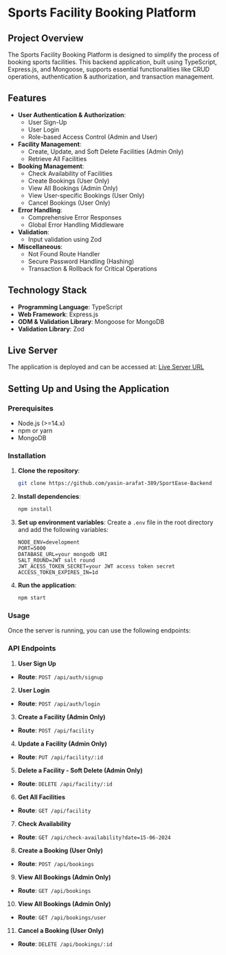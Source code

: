 # Sports Facility Booking Platform

## Project Overview

The Sports Facility Booking Platform is designed to simplify the process of booking sports facilities. This backend application, built using TypeScript, Express.js, and Mongoose, supports essential functionalities like CRUD operations, authentication & authorization, and transaction management.

## Features

- **User Authentication & Authorization**:
  - User Sign-Up
  - User Login
  - Role-based Access Control (Admin and User)
- **Facility Management**:
  - Create, Update, and Soft Delete Facilities (Admin Only)
  - Retrieve All Facilities
- **Booking Management**:
  - Check Availability of Facilities
  - Create Bookings (User Only)
  - View All Bookings (Admin Only)
  - View User-specific Bookings (User Only)
  - Cancel Bookings (User Only)
- **Error Handling**:
  - Comprehensive Error Responses
  - Global Error Handling Middleware
- **Validation**:
  - Input validation using Zod
- **Miscellaneous**:
  - Not Found Route Handler
  - Secure Password Handling (Hashing)
  - Transaction & Rollback for Critical Operations

## Technology Stack

- **Programming Language**: TypeScript
- **Web Framework**: Express.js
- **ODM & Validation Library**: Mongoose for MongoDB
- **Validation Library**: Zod

## Live Server

The application is deployed and can be accessed at: [Live Server URL](https://sport-ease-backend.vercel.app/api/facility)

## Setting Up and Using the Application

### Prerequisites

- Node.js (>=14.x)
- npm or yarn
- MongoDB

### Installation

1. **Clone the repository**:

   ```sh
   git clone https://github.com/yasin-arafat-389/SportEase-Backend
   ```

2. **Install dependencies**:

   ```sh
   npm install
   ```

3. **Set up environment variables**:
   Create a `.env` file in the root directory and add the following variables:

   ```
   NODE_ENV=development
   PORT=5000
   DATABASE_URL=your mongodb URI
   SALT_ROUND=JWT salt round
   JWT_ACESS_TOKEN_SECRET=your JWT access token secret
   ACCESS_TOKEN_EXPIRES_IN=1d
   ```

4. **Run the application**:
   ```sh
   npm start
   ```

### Usage

Once the server is running, you can use the following endpoints:

### API Endpoints

1. **User Sign Up**

- **Route**: `POST /api/auth/signup`

2. **User Login**

- **Route**: `POST /api/auth/login`

3. **Create a Facility (Admin Only)**

- **Route**: `POST /api/facility`

4. **Update a Facility (Admin Only)**

- **Route**: `PUT /api/facility/:id`

5. **Delete a Facility - Soft Delete (Admin Only)**

- **Route**: `DELETE /api/facility/:id`

6. **Get All Facilities**

- **Route**: `GET /api/facility`

7. **Check Availability**

- **Route**: `GET /api/check-availability?date=15-06-2024`

8. **Create a Booking (User Only)**

- **Route**: `POST /api/bookings`

9. **View All Bookings (Admin Only)**

- **Route**: `GET /api/bookings`

10. **View All Bookings (Admin Only)**

- **Route**: `GET /api/bookings/user`

11. **Cancel a Booking (User Only)**

- **Route**: `DELETE /api/bookings/:id`
